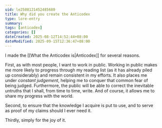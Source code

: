 ```yaml
---
uid: le2508121452485680
title: Why did you create the Anticodex
type: lore-entry
summary: 
tags: [anticodex]
categories: []
dateCreated: 2025-08-12T14:52:44+08:00
dateModified: 2025-09-15T12:36:47+08:00
---
```

I made the [[What the Anticodex is|Anticodex]] for several reasons.

First, as with most people, I want to work in public. Working in public makes me more likely to progress through my reading list (as it has already piled up considerably) and remain consistent in my efforts. It also places me under *constant judgement*, helping me to conquer that common fear of being judged. Furthermore, the public will be able to correct the inevitable untruths that I shall, from time to time, write. And of course, it allows me to share my progress with the world.

Second, to ensure that the knowledge I acquire is put to use, and to serve as proof of my claims should I ever need it.

Thirdly, simply for the joy of it.